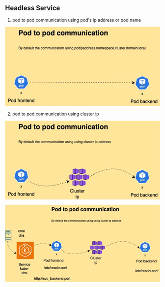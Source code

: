## Headless Service 

1. pod to pod communication using pod's ip address or pod name

![pod communication using ip](https://github.com/BlogMedium/Interview-Devops/blob/main/pod_communication.jpeg)

2. pod to pod communication using cluster ip
   
![pod communiation using service ip](https://github.com/BlogMedium/Interview-Devops/blob/main/serviceip.jpeg)

![pod communiation using service ip with dns ](https://github.com/BlogMedium/Interview-Devops/blob/main/dns.jpeg)





